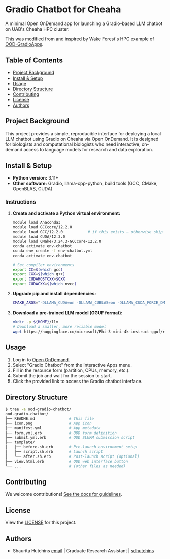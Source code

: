 # Gradio Chatbot for Cheaha

A minimal Open OnDemand app for launching a Gradio-based LLM chatbot on UAB's Cheaha HPC cluster.

This was modified from and inspired by Wake Forest's HPC example of [OOD-GradioApps](https://github.com/WFU-HPC/OOD-GradioApps/tree/main).

## Table of Contents

- [Project Background](#project-background)
- [Install & Setup](#install--setup)
- [Usage](#usage)
- [Directory Structure](#directory-structure)
- [Contributing](#contributing)
- [License](#license)
- [Authors](#authors)

## Project Background

This project provides a simple, reproducible interface for deploying a local LLM chatbot using Gradio on Cheaha via Open OnDemand. It is designed for biologists and computational biologists who need interactive, on-demand access to language models for research and data exploration.

## Install & Setup

- **Python version:** 3.11+
- **Other software:** Gradio, llama-cpp-python, build tools (GCC, CMake, OpenBLAS, CUDA)

### Instructions

1. **Create and activate a Python virtual environment:**
   ```sh
   module load Anaconda3
   module load GCCcore/12.2.0
   module load GCC/12.2.0           # if this exists — otherwise skip
   module load CUDA/12.3.0
   module load CMake/3.24.3-GCCcore-12.2.0
   conda activate env-chatbot
   conda env create -f env-chatbot.yml
   conda activate env-chatbot

   # Set compiler environments
   export CC=$(which gcc)
   export CXX=$(which g++)
   export CUDAHOSTCXX=$CXX
   export CUDACXX=$(which nvcc)
   ```
2. **Upgrade pip and install dependencies:**
   ```sh
   CMAKE_ARGS="-DLLAMA_CUDA=on -DLLAMA_CUBLAS=on -DLLAMA_CUDA_FORCE_DMMV=on -DLLAMA_NATIVE=off" pip install llama-cpp-python==0.2.77 --no-binary :all:
   ```
3. **Download a pre-trained LLM model (GGUF format):**
   ```sh
   mkdir -p ${HOME}/llm
   # Download a smaller, more reliable model
   wget https://huggingface.co/microsoft/Phi-3-mini-4k-instruct-gguf/resolve/main/Phi-3-mini-4k-instruct-q4.gguf -O ${HOME}/llm/Phi-3-mini-4k-instruct-q4.gguf
   ```

## Usage

1. Log in to [Open OnDemand](https://rc.uab.edu/).
2. Select "Gradio Chatbot" from the Interactive Apps menu.
3. Fill in the resource form (partition, CPUs, memory, etc.).
4. Submit the job and wait for the session to start.
5. Click the provided link to access the Gradio chatbot interface.

## Directory Structure

```sh
$ tree -a ood-gradio-chatbot/
ood-gradio-chatbot/
├── README.md               # This file
├── icon.png                # App icon
├── manifest.yml            # App metadata
├── form.yml.erb            # OOD form definition
├── submit.yml.erb          # OOD SLURM submission script
├── template/
│   ├── before.sh.erb       # Pre-launch environment setup
│   ├── script.sh.erb       # Launch script
│   └── after.sh.erb        # Post-launch script (optional)
├── view.html.erb           # OOD web interface button
└── ...                     # (other files as needed)
```

## Contributing

We welcome contributions! [See the docs for guidelines](./CONTRIBUTING.md).

## License

View the [LICENSE](LICENSE) for this project.

## Authors

- Shaurita Hutchins [email](mailto:sdhutchins@uab.edu) | Graduate Research Assistant | [sdhutchins](https://github.com/sdhutchins)
